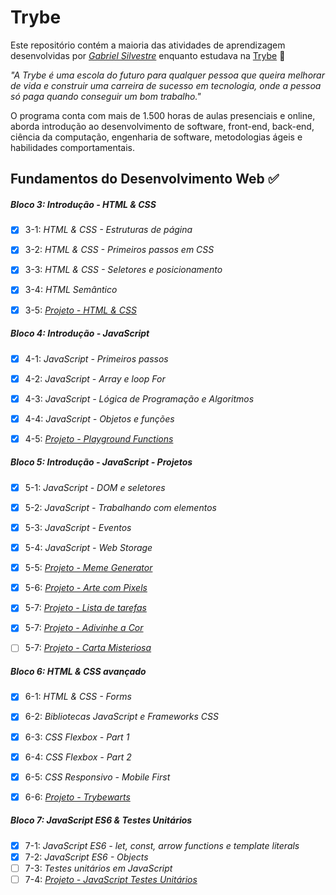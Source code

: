 # Trybe

Este repositório contém a maioria das atividades de aprendizagem desenvolvidas por _[Gabriel Silvestre](https://www.linkedin.com/in/gabrielh-silvestre/)_ enquanto estudava na [Trybe](https://www.betrybe.com/) :rocket:

_"A Trybe é uma escola do futuro para qualquer pessoa que queira melhorar de vida e construir uma carreira de sucesso em tecnologia, onde a pessoa só paga quando conseguir um bom trabalho."_

O programa conta com mais de 1.500 horas de aulas presenciais e online, aborda introdução ao desenvolvimento de software, front-end, back-end, ciência da computação, engenharia de software, metodologias ágeis e habilidades comportamentais.

## Fundamentos do Desenvolvimento Web :white_check_mark:

##### Bloco 3: Introdução - HTML & CSS

- [x] 3-1: _HTML & CSS - Estruturas de página_
- [x] 3-2: _HTML & CSS - Primeiros passos em CSS_
- [x] 3-3: _HTML & CSS - Seletores e posicionamento_
- [x] 3-4: _HTML Semântico_
- [x] 3-5: _[Projeto - HTML & CSS](https://gabrielh-silvestre.github.io/)_


##### Bloco 4: Introdução - JavaScript
 
- [x] 4-1: _JavaScript - Primeiros passos_
- [x] 4-2: _JavaScript - Array e loop For_
- [x] 4-3: _JavaScript - Lógica de Programação e Algoritmos_
- [x] 4-4: _JavaScript - Objetos e funções_
- [x] 4-5: _[Projeto - Playground Functions](https://github.com/tryber/sd-016-b-project-playground-functions/pull/15)_


##### Bloco 5: Introdução - JavaScript - Projetos
 
- [x] 5-1: _JavaScript - DOM e seletores_
- [x] 5-2: _JavaScript - Trabalhando com elementos_
- [x] 5-3: _JavaScript - Eventos_
- [x] 5-4: _JavaScript - Web Storage_
- [x] 5-5: _[Projeto - Meme Generator](https://github.com/tryber/sd-016-b-project-meme-generator/pull/6)_
- [x] 5-6: _[Projeto - Arte com Pixels](https://gabrielh-silvestre.github.io/pixel_art/index.html)_
- [x] 5-7: _[Projeto - Lista de tarefas](https://gabrielh-silvestre.github.io/todo_list/index.html)_
- [x] 5-7: _[Projeto - Adivinhe a Cor](https://github.com/tryber/sd-016-b-project-color-guess/pull/4)_
- [ ] 5-7: _[Projeto - Carta Misteriosa]()_


##### Bloco 6: HTML & CSS avançado
 
- [X] 6-1: _HTML & CSS - Forms_
- [X] 6-2: _Bibliotecas JavaScript e Frameworks CSS_
- [X] 6-3: _CSS Flexbox - Part 1_
- [X] 6-4: _CSS Flexbox - Part 2_
- [X] 6-5: _CSS Responsivo - Mobile First_
- [X] 6-6: _[Projeto - Trybewarts]()_
 
 
##### Bloco 7: JavaScript ES6 & Testes Unitários
 
- [X] 7-1: _JavaScript ES6 - let, const, arrow functions e template literals_
- [X] 7-2: _JavaScript ES6 - Objects_
- [ ] 7-3: _Testes unitários em JavaScript_
- [ ] 7-4: _[Projeto - JavaScript Testes Unitários]()_
